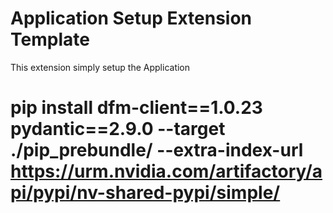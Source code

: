 # Application Setup Extension Template

This extension simply setup the Application

#
# pip install dfm-client==1.0.23 pydantic==2.9.0 --target ./pip_prebundle/ --extra-index-url https://urm.nvidia.com/artifactory/api/pypi/nv-shared-pypi/simple/